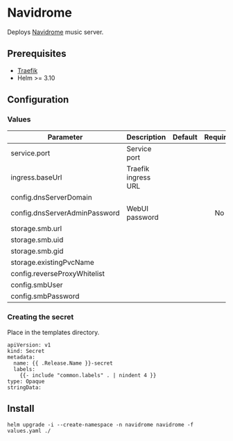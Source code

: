 # Navidrome

Deploys [Navidrome](https://github.com/navidrome/navidrome) music server.

## Prerequisites

- [Traefik](https://doc.traefik.io/traefik/setup/kubernetes/)
- Helm >= 3.10

## Configuration

### Values
|Parameter                  |Description                |Default  |Required|
|---                        |---                        |:---:    |:---:|
|service.port               |Service port               |
|ingress.baseUrl            |Traefik ingress URL        |
|config.dnsServerDomain     |                           |         |
|config.dnsServerAdminPassword|WebUI password           |         |No
|storage.smb.url            |
|storage.smb.uid            |
|storage.smb.gid            |
|storage.existingPvcName    |
|config.reverseProxyWhitelist|
|config.smbUser             |
|config.smbPassword         |

### Creating the secret
Place in the templates directory.

```
apiVersion: v1
kind: Secret
metadata:
  name: {{ .Release.Name }}-secret
  labels:
    {{- include "common.labels" . | nindent 4 }}
type: Opaque
stringData:
```

## Install

```helm upgrade -i --create-namespace -n navidrome navidrome -f values.yaml ./```